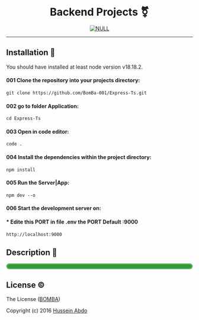 <!-- #               مشاريع الواجهة الامامية -->
#               <!-- مشاريع الواجهة الامامية -->
<!-- ## Development                      التطوير -->
<!-- ## Projects 📂                      المشاريع -->
  <!-- https://github.com/Armanidrisi/frontend-projects?tab=readme-ov-file -->
  
<!-- Title -->
<h1 align="center">Backend Projects ⚧️<!-- Backend Projects ⚧️|Frontend Projects 🌐 --></h1>

<!-- image|picture -->
<p align="center">
  <a href="#">
    <!-- ![](assets/img/cv-demo-01.gif) -->
    <img src="./Folder.png" max-width="640px" max-height="360px" alt="NULL" />
  </a>
</p>


<!-- <h4 align="center">Best-in-Class modern CV, Resume and Companies Portfolio website template</h4>
<h5 align="center"><strong>All-in-One-Page</strong> site with fully customizable builder</h5>

<p align="center">
  <code>cv</code>
  <code>resume</code>
  <code>portfolio</code>
  <code>template</code>
  <code>portfolio-website</code>
  <code>cv-template</code>
  <code>IT</code>
  <code>resume-template</code>
  <code>resume-website</code>
</p> -->

<hr />

## Installation 🚀                  <!-- التسبيت -->

You should have installed at least node version v18.18.2.<!-- |Nuxt.js v0 -->

#### 001 Clone the repository into your projects directory:
```
git clone https://github.com/BomBa-001/Express-Ts.git
```

#### 002 go to folder Application:
```
cd Express-Ts
```

#### 003 Open in code editor:
```
code .
```

#### 004 Install the dependencies within the project directory:
```
npm install
```

#### 005 Run the Server|App:
```
npm dev --o
```

#### 006 Start the development server on:
#### * Edite this PORT in file .env the PORT Default :9000
```
http://localhost:9000
```


## Description 📝
<pre style="
  font-size:70%;
  font-weight:700;
  color: #fff;
  background-color: #393;
  padding: 8px;
  border-radius: 8px;
  box-shadow: inset 0px 0px 4px #fff;
  overflow: auto;
" dir="rtl">
</pre>

<!-- ## Author                            الإستخدام -->
<!-- [Hussein Abdo](https://bomba-001.github.io/CV-Hussein/)
<a href="https://bomba-001.github.io/CV-Hussein/" target="_blank">Hussein Abdo</a>
 -->
 
<!-- ## Usage 💻                         الإستخدام -->
<!-- ## Contributing 🤝                  المساهمة -->
## License ©️                       <!-- الرخصة -->
The License ([BOMBA](https://bomba-001.github.io/CV-BomBa-dir/))

Copyright (c) 2016 [Hussein Abdo](https://bomba-001.github.io/CV-Hussein/)
